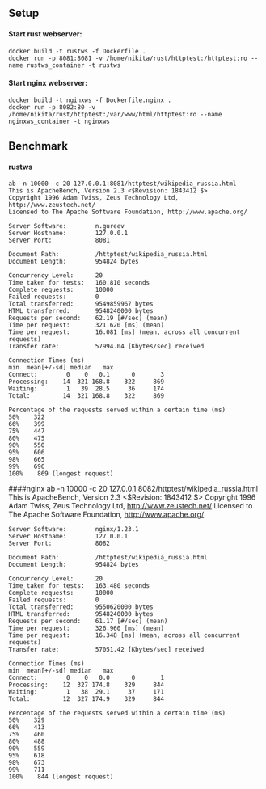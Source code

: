 ## Setup
#### Start rust webserver:
    docker build -t rustws -f Dockerfile .
    docker run -p 8081:8081 -v /home/nikita/rust/httptest:/httptest:ro --name rustws_container -t rustws

#### Start nginx webserver:
    docker build -t nginxws -f Dockerfile.nginx .
    docker run -p 8082:80 -v /home/nikita/rust/httptest:/var/www/html/httptest:ro --name nginxws_container -t nginxws

## Benchmark
#### rustws
    ab -n 10000 -c 20 127.0.0.1:8081/httptest/wikipedia_russia.html
    This is ApacheBench, Version 2.3 <$Revision: 1843412 $>
    Copyright 1996 Adam Twiss, Zeus Technology Ltd, http://www.zeustech.net/
    Licensed to The Apache Software Foundation, http://www.apache.org/
    
    Server Software:        n.gureev
    Server Hostname:        127.0.0.1
    Server Port:            8081
    
    Document Path:          /httptest/wikipedia_russia.html
    Document Length:        954824 bytes
    
    Concurrency Level:      20
    Time taken for tests:   160.810 seconds
    Complete requests:      10000
    Failed requests:        0
    Total transferred:      9549859967 bytes
    HTML transferred:       9548240000 bytes
    Requests per second:    62.19 [#/sec] (mean)
    Time per request:       321.620 [ms] (mean)
    Time per request:       16.081 [ms] (mean, across all concurrent requests)
    Transfer rate:          57994.04 [Kbytes/sec] received
    
    Connection Times (ms)
    min  mean[+/-sd] median   max
    Connect:        0    0   0.1      0       3
    Processing:    14  321 168.8    322     869
    Waiting:        1   39  28.5     36     174
    Total:         14  321 168.8    322     869
    
    Percentage of the requests served within a certain time (ms)
    50%    322
    66%    399
    75%    447
    80%    475
    90%    550
    95%    606
    98%    665
    99%    696
    100%    869 (longest request) 

####nginx
    ab -n 10000 -c 20 127.0.0.1:8082/httptest/wikipedia_russia.html
    This is ApacheBench, Version 2.3 <$Revision: 1843412 $>
    Copyright 1996 Adam Twiss, Zeus Technology Ltd, http://www.zeustech.net/
    Licensed to The Apache Software Foundation, http://www.apache.org/

    Server Software:        nginx/1.23.1
    Server Hostname:        127.0.0.1
    Server Port:            8082
    
    Document Path:          /httptest/wikipedia_russia.html
    Document Length:        954824 bytes
    
    Concurrency Level:      20
    Time taken for tests:   163.480 seconds
    Complete requests:      10000
    Failed requests:        0
    Total transferred:      9550620000 bytes
    HTML transferred:       9548240000 bytes
    Requests per second:    61.17 [#/sec] (mean)
    Time per request:       326.960 [ms] (mean)
    Time per request:       16.348 [ms] (mean, across all concurrent requests)
    Transfer rate:          57051.42 [Kbytes/sec] received
    
    Connection Times (ms)
    min  mean[+/-sd] median   max
    Connect:        0    0   0.0      0       1
    Processing:    12  327 174.8    329     844
    Waiting:        1   38  29.1     37     171
    Total:         12  327 174.9    329     844
    
    Percentage of the requests served within a certain time (ms)
    50%    329
    66%    413
    75%    460
    80%    488
    90%    559
    95%    618
    98%    673
    99%    711
    100%    844 (longest request)

